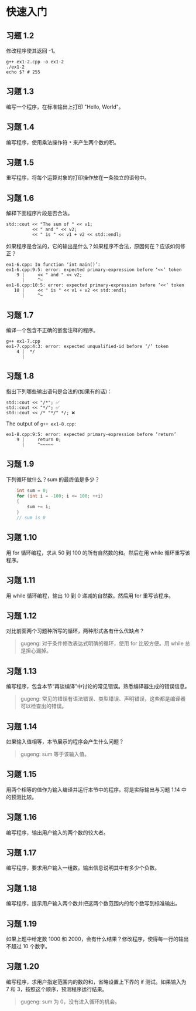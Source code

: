 # 快速入门

## 习题 1.2

修改程序使其返回 -1。

```shell
g++ ex1-2.cpp -o ex1-2
./ex1-2
echo $? # 255
```

## 习题 1.3

编写一个程序，在标准输出上打印 "Hello, World"。

## 习题 1.4

编写程序，使用乘法操作符 `*` 来产生两个数的积。

## 习题 1.5

重写程序，将每个运算对象的打印操作放在一条独立的语句中。

## 习题 1.6

解释下面程序片段是否合法。

```
std::cout << "The sum of " << v1;
		  << " and " << v2;
		  << " is " << v1 + v2 << std::endl;
```

如果程序是合法的，它的输出是什么？如果程序不合法，原因何在？应该如何修正？

```
ex1-6.cpp: In function ‘int main()’:
ex1-6.cpp:9:5: error: expected primary-expression before ‘<<’ token
    9 |     << " and " << v2;
      |     ^~
ex1-6.cpp:10:5: error: expected primary-expression before ‘<<’ token
   10 |     << " is " << v1 + v2 << std::endl;
      |     ^~
```

## 习题 1.7

编译一个包含不正确的嵌套注释的程序。

```
g++ ex1-7.cpp
ex1-7.cpp:4:3: error: expected unqualified-id before ‘/’ token
    4 |  */
      |  
```

## 习题 1.8

指出下列哪些输出语句是合法的(如果有的话)：

```
std::cout << "/*"; ✅
std::cout << "*/"; ✅
std::cout << /* "*/" */; ❌
```

The output of `g++ ex1-8.cpp`:

```
ex1-8.cpp:9:5: error: expected primary-expression before ‘return’
    9 |     return 0;
      |     ^~~~~~
```

## 习题 1.9

下列循环做什么？sum 的最终值是多少？

```cpp
    int sum = 0;
    for (int i = -100; i <= 100; ++i)
    {
        sum += i;
    }
    // sum is 0
```

## 习题 1.10

用 for 循环编程，求从 50 到 100 的所有自然数的和。然后在用 while 循环重写该程序。

## 习题 1.11

用 while 循环编程，输出 10 到 0 递减的自然数。然后用 for 重写该程序。

## 习题 1.12

对比前面两个习题种所写的循环，两种形式各有什么优缺点？

> gugeng: 对于条件修改表达式明确的循环，使用 for 比较方便。用 while 总是担心漏掉。

## 习题 1.13

编写程序，包含本节“再谈编译”中讨论的常见错误。熟悉编译器生成的错误信息。

> gugeng: 常见的错误有语法错误、类型错误、声明错误，这些都是编译器可以检查出的错误。

## 习题 1.14

如果输入值相等，本节展示的程序会产生什么问题？

> gugeng: sum 等于该输入值。

## 习题 1.15

用两个相等的值作为输入编译并运行本节中的程序。将是实际输出与习题 1.14 中的预测比较。

## 习题 1.16

编写程序，输出用户输入的两个数的较大者。

## 习题 1.17

编写程序，要求用户输入一组数。输出信息说明其中有多少个负数。


## 习题 1.18

编写程序，提示用户输入两个数并把这两个数范围内的每个数写到标准输出。

## 习题 1.19

如果上题中给定数 1000 和 2000，会有什么结果？修改程序，使得每一行的输出不超过 10 个数字。

## 习题 1.20

编写程序，求用户指定范围内的数的和，省略设置上下界的 if 测试。如果输入为 7 和 3，按照这个顺序，预测程序运行结果。

> gugeng: sum 为 0，没有进入循环的机会。
